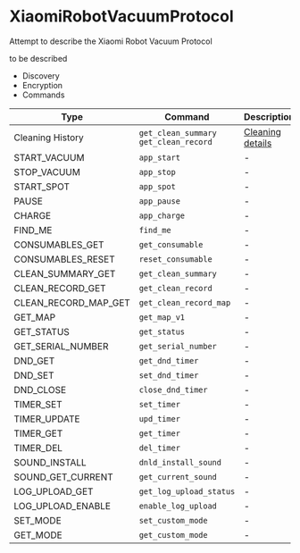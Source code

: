 # XiaomiRobotVacuumProtocol
Attempt to describe the Xiaomi Robot Vacuum Protocol


to be described
* Discovery
* Encryption
* Commands

| Type | Command | Description |
| ------ | --------- | -----------| 
| Cleaning History | `get_clean_summary` `get_clean_record` |  [Cleaning details](cleanSummary+detail.md)  |
|    START_VACUUM | `app_start`| - | 
|    STOP_VACUUM | `app_stop`| - | 
|    START_SPOT | `app_spot`| - | 
|    PAUSE | `app_pause`| - | 
|    CHARGE | `app_charge`| - | 
|    FIND_ME | `find_me`| - | 
|    CONSUMABLES_GET | `get_consumable`| - | 
|    CONSUMABLES_RESET | `reset_consumable`| - | 
|    CLEAN_SUMMARY_GET | `get_clean_summary`| - | 
|    CLEAN_RECORD_GET | `get_clean_record`| - | 
|    CLEAN_RECORD_MAP_GET | `get_clean_record_map`| - | 
|    GET_MAP | `get_map_v1`| - | 
|    GET_STATUS | `get_status`| - | 
|    GET_SERIAL_NUMBER | `get_serial_number`| - | 
|    DND_GET | `get_dnd_timer`| - | 
|    DND_SET | `set_dnd_timer`| - | 
|    DND_CLOSE | `close_dnd_timer`| - | 
|    TIMER_SET | `set_timer`| - | 
|    TIMER_UPDATE | `upd_timer`| - | 
|    TIMER_GET | `get_timer`| - | 
|    TIMER_DEL | `del_timer`| - | 
|    SOUND_INSTALL | `dnld_install_sound`| - | 
|    SOUND_GET_CURRENT | `get_current_sound`| - | 
|    LOG_UPLOAD_GET | `get_log_upload_status`| - | 
|    LOG_UPLOAD_ENABLE | `enable_log_upload`| - | 
|    SET_MODE | `set_custom_mode`| - | 
|    GET_MODE | `get_custom_mode`| - | 
